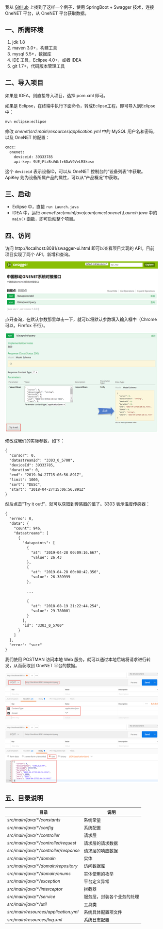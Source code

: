 我从 [GitHub](https://github.com/jiawn/onenet) 上找到了这样一个例子，使用 SpringBoot + Swagger 技术，连接 OneNET 平台，从 OneNET 平台获取数据。

## 一、所需环境
1. jdk 1.8
2. maven 3.0+，构建工具
3. mysql 5.5+，数据库
4. IDE 工具，Eclipse 4.0+，或者 IDEA
5. git 1.7+，代码版本管理工具

## 二、导入项目

如果是 IDEA，则直接导入项目，选择 pom.xml 即可。

如果是 Eclipse，在终端中执行下面命令，转成Eclipse工程，即可导入到Eclipse中：
```
mvn eclipse:eclipse
```

修改 *onenet\src\main\resources\application.yml* 中的 MySQL 用户名和密码，以及 OneNET 的配置：

```
cmcc:
  onenet:
    deviceid: 39333785
    api-key: 9UEjFtzBsVdbfr6DaV9VvLM3kos=
```

这个 `deviceid` 表示设备ID，可以从 OneNET 控制台的“设备列表”中获取。ApiKey 则为设备所属产品的属性，可以从“产品概况”中获取。

	
## 三、启动

- Eclipse 中，直接 `run Launch.java`
- IDEA 中，运行 *onenet\src\main\java\com\cmcc\onenet\Launch.java* 中的 `main()` 函数，即可启动整个项目。
	
## 四、访问

访问 http://localhost:8081/swagger-ui.html 即可以查看项目实现的 API。目前项目实现了两个 API，新增和查询。

![API列表](https://github.com/morgengc/onenet/blob/master/img/image_1d9fm3u451oae9p8hsq1qnhcte9.png)

点开查询，在默认参数那里单击一下，就可以将默认参数填入输入框中（Chrome 可以，Firefox 不行）。

![查询API](https://github.com/morgengc/onenet/blob/master/img/image_1d9fm85r93ae8h7mjb9av8dim.png)

修改成我们的实际参数，如下：

```
{
  "cursor": 0,
  "datastreamId": "3303_0_5700",
  "deviceId": 39333785,
  "duration": 0,
  "end": "2019-04-27T15:06:56.891Z",
  "limit": 1000,
  "sort": "DESC",
  "start": "2018-04-27T15:06:56.891Z"
}
```

然后点击“Try it out!”，就可以获取到传感器的值了。3303 表示温度传感器：

```
{
  "errno": 0,
  "data": {
    "count": 946,
    "datastreams": [
      {
        "datapoints": [
          {
            "at": "2019-04-28 00:09:16.667",
            "value": 26.43
          },
          {
            "at": "2019-04-28 00:08:42.356",
            "value": 26.389999
          },
          
          ...
          
          {
            "at": "2018-08-19 21:22:44.254",
            "value": 29.780001
          }
        ],
        "id": "3303_0_5700"
      }
    ]
  },
  "error": "succ"
}
```

我们使用 POSTMAN 访问本地 Web 服务，就可以通过本地后端将请求进行转发，从而获取到 OneNET 平台的数据。

![Header参数](https://github.com/morgengc/onenet/blob/master/img/image_1d9h3abhfkrp1tm01ov311upeiu9.png)

![POST JSON参数](https://github.com/morgengc/onenet/blob/master/img/image_1d9h3aufjgcf10qd1kcc1f5k1jbcm.png)


## 五、目录说明

|目录|说明
|-|-
|*src/main/java/\*/constants*|系统常量
|*src/main/java/\*/config*|系统配置
|*src/main/java/\*/controller*|请求层
|*src/main/java/\*/controller/request*|请求层的请求数据
|*src/main/java/\*/controller/response*|请求层的响应数据
|*src/main/java/\*/domain*|实体
|*src/main/java/\*/domain/repository*|访问数据库
|*src/main/java/\*/domain/enums*|实体使用的枚举
|*src/main/java/\*/exception*|平台定义异常
|*src/main/java/\*/interceptor*|拦截器
|*src/main/java/\*/service*|服务层，封装各个业务的处理
|*src/main/java/\*/util*|工具类
|*src/main/resources/application.yml*|系统具体配置项文件
|*src/main/resources/log.xml*|系统日志配置
